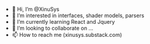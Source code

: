 - 👋 Hi, I’m @XinuSys
- 👀 I’m interested in interfaces, shader models, parsers
- 🌱 I’m currently learning React and Jquery
- 💞️ I’m looking to collaborate on ...
- 📫 How to reach me (xinusys.substack.com)

<!---
XinuSys/XinuSys is a ✨ special ✨ repository because its `README.md` (this file) appears on your GitHub profile.
You can click the Preview link to take a look at your changes.
--->
